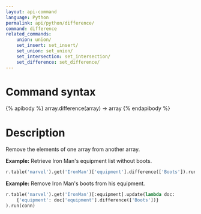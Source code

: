 ```yaml
---
layout: api-command
language: Python
permalink: api/python/difference/
command: difference
related_commands:
    union: union/
    set_insert: set_insert/
    set_union: set_union/
    set_intersection: set_intersection/
    set_difference: set_difference/
---
```


# Command syntax #

{% apibody %}
array.difference(array) &rarr; array
{% endapibody %}

# Description #

Remove the elements of one array from another array.

__Example:__ Retrieve Iron Man's equipment list without boots.

```py
r.table('marvel').get('IronMan')['equipment'].difference(['Boots']).run(conn)
```

__Example:__ Remove Iron Man's boots from his equipment.

```py
r.table('marvel').get('IronMan')[:equipment].update(lambda doc:
    {'equipment': doc['equipment'].difference(['Boots'])}
).run(conn)
```

